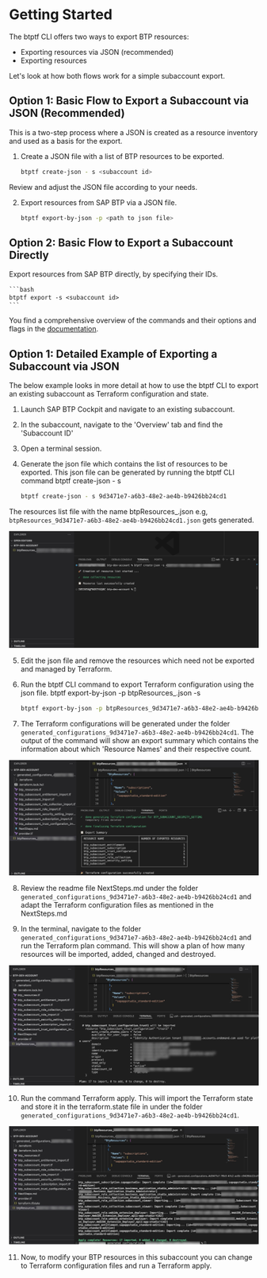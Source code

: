 # Getting Started

The btptf CLI offers two ways to export BTP resources:

- Exporting resources via JSON (recommended)
- Exporting resources

Let's look at how both flows work for a simple subaccount export.

## Option 1: Basic Flow to Export a Subaccount via JSON (Recommended)
This is a two-step process where a JSON is created as a resource inventory and used as a basis for the export.

1. Create a JSON file with a list of BTP resources to be exported.

    ```bash
    btptf create-json - s <subaccount id>
    ```
Review and adjust the JSON file according to your needs.

2. Export resources from SAP BTP via a JSON file.

    ```bash
    btptf export-by-json -p <path to json file>
    ```

## Option 2: Basic Flow to Export a Subaccount Directly

Export resources from SAP BTP directly, by specifying their IDs.

    ```bash
    btptf export -s <subaccount id>
    ```

You find a comprehensive overview of the commands and their options and flags in the [documentation](btptf.md).

## Option 1: Detailed Example of Exporting a Subaccount via JSON

The below example looks in more detail at how to use the btptf CLI to export an existing subaccount as  Terraform configuration and state.

1. Launch SAP BTP Cockpit and navigate to an existing subaccount.

2. In the subaccount, navigate to the 'Overview' tab and find the 'Subaccount ID'

3. Open a terminal session.

4. Generate the json file which contains the list of resources to be exported. This json file can be generated by running the btptf CLI command btptf create-json - s <subaccount id>

    ```bash
    btptf create-json - s 9d3471e7-a6b3-48e2-ae4b-b9426bb24cd1
    ```
The resources list file with the name btpResources_<subaccount id>.json e.g, `btpResources_9d3471e7-a6b3-48e2-ae4b-b9426bb24cd1.json` gets generated.

![Console output of create json command of btptf CLI](img/create-json.jpg)

5. Edit the json file and remove the resources which need not be exported and managed by Terraform.

6. Run the btptf CLI command to export Terraform configuration using the json file. btptf export-by-json -p btpResources_<subaccount id>.json -s <subaccount id>

    ```bash
    btptf export-by-json -p btpResources_9d3471e7-a6b3-48e2-ae4b-b9426bb24cd1.json -s 9d3471e7-a6b3-48e2-ae4b-b9426bb24cd1
    ```

7. The Terraform configurations will be generated under the folder `generated_configurations_9d3471e7-a6b3-48e2-ae4b-b9426bb24cd1`. The output of the command will show an export summary which contains the information about which 'Resource Names' and their respective count.

![Display of generated configuration after export](img/generated-config.jpg)

8. Review the readme file NextSteps.md under the folder `generated_configurations_9d3471e7-a6b3-48e2-ae4b-b9426bb24cd1` and adapt the Terraform configuration files as mentioned in the NextSteps.md

9. In the terminal, navigate to the folder `generated_configurations_9d3471e7-a6b3-48e2-ae4b-b9426bb24cd1` and run the Terraform plan command.
This will show a plan of how many resources will be imported, added, changed and destroyed.

![Console output of Terraform plan after import](img/tf-plan.jpg)

10. Run the command Terraform apply. This will import the Terraform state and store it in the terraform.state file in under the folder `generated_configurations_9d3471e7-a6b3-48e2-ae4b-b9426bb24cd1`.

![Console output of Terraform apply after import](img/tf-apply.jpg)

11.  Now, to modify your BTP resources in this subaccount you can change to Terraform configuration files and run a Terraform apply.
